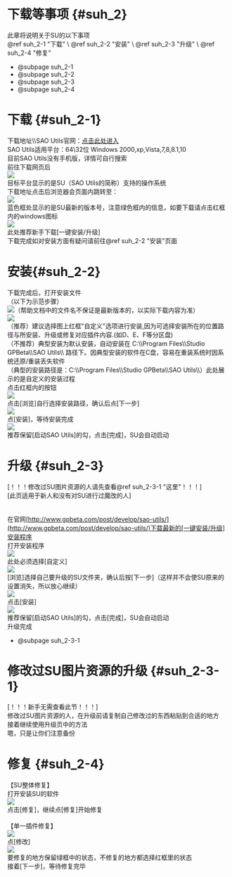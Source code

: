 # 下载等事项 {#suh_2}
此章将说明关于SU的以下事项<br>
@ref suh_2-1 "下载" \\ @ref suh_2-2 "安装" \\ @ref suh_2-3 "升级" \\ @ref suh_2-4 "修复"
- @subpage suh_2-1
- @subpage suh_2-2
- @subpage suh_2-3
- @subpage suh_2-4

# 下载 {#suh_2-1}
下载地址\\\SAO Utils官网：[点击此处进入](http://www.gpbeta.com/post/develop/sao-utils/)<br>
SAO Utils适用平台：64\\32位 Windows 2000,xp,Vista,7,8,8.1,10<br>
目前SAO Utils没有手机版，详情可自行搜索<br>
前往下载网页后<br>
![](https://raw.githubusercontent.com/LiyroPen/SAO_Utils_help/master/Images/2-1-1.jpg)<br>
目标平台显示的是SU（SAO Utils的简称）支持的操作系统<br>
下载地址点击后浏览器会页面内跳转至：<br>
![](https://github.com/LiyroPen/SAO_Utils_help/blob/master/Images/2-1-2.jpg?raw=true)<br>
蓝色框处显示的是SU最新的版本号，注意绿色框内的信息，如要下载请点击红框内的windows图标<br>
![](https://github.com/LiyroPen/SAO_Utils_help/blob/master/Images/2-1-3.jpg?raw=true)<br>
此处推荐新手下载[一键安装/升级]<br>
下载完成如对安装方面有疑问请前往@ref suh_2-2 "安装"页面

# 安装{#suh_2-2}
下载完成后，打开安装文件<br>
（以下为示范步骤）<br>
![](https://github.com/LiyroPen/SAO_Utils_help/blob/master/Images/2-2-1.jpg?raw=true)（帮助文档中的文件名不保证是最新版本的，以实际下载内容为准）<br>
![](https://github.com/LiyroPen/SAO_Utils_help/blob/master/Images/2-2-2.jpg?raw=true)<br>
（推荐）建议选择图上红框"自定义"选项进行安装,因为可选择安装所在的位置路径与所安装、升级或修复对应插件内容.(如D、E、F等分区盘)<br>
（不推荐）典型安装为默认安装，自动安装在 C:\\\Program Files\\\Studio GPBeta\\\SAO Utils\\\  路径下。因典型安装的软件在C盘，容易在重装系统时因系统还原/重装丢失软件<br>
（典型的安装路径是：C:\\\Program Files\\\Studio GPBeta\\\SAO Utils\\\）此处展示的是自定义的安装过程<br>
点击红框内的按钮<br>
![](https://github.com/LiyroPen/SAO_Utils_help/blob/master/Images/2-2-3.jpg?raw=true)<br>
点击[浏览]自行选择安装路径，确认后点[下一步]<br>
![](https://github.com/LiyroPen/SAO_Utils_help/blob/master/Images/2-2-4.jpg?raw=true)<br>
点[安装]，等待安装完成<br>
![](https://github.com/LiyroPen/SAO_Utils_help/blob/master/Images/2-2-5.jpg?raw=true)<br>
推荐保留[启动SAO Utils]的勾，点击[完成]，SU会自动启动

# 升级 {#suh_2-3}
[！！！修改过SU图片资源的人请先查看@ref suh_2-3-1 "这里"！！！]<br>
[此页适用于新人和没有对SU进行过魔改的人]<br><br><br>
在官网[http://www.gpbeta.com/post/develop/sao-utils/](http://www.gpbeta.com/post/develop/sao-utils/)下载最新的[一键安装/升级]安装程序<br>
打开安装程序<br>
![](https://github.com/LiyroPen/SAO_Utils_help/blob/master/Images/2-3-1.jpg?raw=true)<br>
此处必须选择[自定义]<br>
![](https://github.com/LiyroPen/SAO_Utils_help/blob/master/Images/2-3-2.jpg?raw=true)<br>
[浏览]选择自己要升级的SU文件夹，确认后按[下一步]（这样并不会使SU原来的设置消失，所以放心继续）<br>
![](https://github.com/LiyroPen/SAO_Utils_help/blob/master/Images/2-2-4.jpg?raw=true)<br>
点击[安装]<br>
![](https://github.com/LiyroPen/SAO_Utils_help/blob/master/Images/2-2-5.jpg?raw=true)<br>
推荐保留[启动SAO Utils]的勾，点击[完成]，SU会自动启动<br>
升级完成

- @subpage suh_2-3-1

# 修改过SU图片资源的升级 {#suh_2-3-1}
[！！！新手无需查看此节！！！]<br>
修改过SU图片资源的人，在升级前请复制自己修改过的东西粘贴到合适的地方<br>
接着继续使用升级页中的方法<br>
嗯，只是让你们注意备份

# 修复 {#suh_2-4}
【SU整体修复】<br>
打开安装SU的软件<br>
![](https://github.com/LiyroPen/SAO_Utils_help/blob/master/Images/2-4-1.jpg?raw=true)<br>
点击[修复]，继续点[修复]开始修复<br><br>
【单一插件修复】<br>
![](https://github.com/LiyroPen/SAO_Utils_help/blob/master/Images/2-4-1.jpg?raw=true)<br>
点[修改]<br>
![](https://github.com/LiyroPen/SAO_Utils_help/blob/master/Images/2-4-2.jpg?raw=true)<br>
要修复的地方保留绿框中的状态，不修复的地方都选择红框里的状态<br>
接着[下一步]，等待修复完毕

